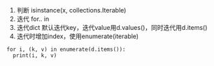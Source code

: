 1. 判断 isinstance(x, collections.Iterable)
2. 迭代 for.. in
3. 迭代dict 默认迭代key，迭代value用d.values()，同时迭代用d.items()
4. 迭代时增加index，使用enumerate(iterable)
  ```
  for i, (k, v) in enumerate(d.items()):
    print(i, k, v)
  ```

